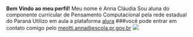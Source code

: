**Bem Vindo ao meu perfil!**
Meu nome é Anna Cláudia
Sou aluna do componente curricular de Pensamento Computacional pela rede estadual do Paraná
Utilizo em aula a plataforma [alura](https://www.alura.com.br)
###você pode entrar em contato comigo pelo 
meotti.anna@escola.pr.gov.br
![](https://media.tenor.com/uqqlWYiphYYAAAAi/harry-potter-marauders.gif)
